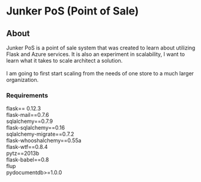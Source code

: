 # Junker PoS (Point of Sale)

## About
Junker PoS is a point of sale system that was created to learn about utilizing Flask and Azure services.
It is also an experiment in scalability, I want to learn what it takes to scale architect a solution. 
<br/><br/>
I am going to first start scaling from the needs of one store to a much larger organization.

### Requirements
 flask== 0.12.3 <br/>
 flask-mail==0.7.6<br/>
 sqlalchemy==0.7.9<br/>
 flask-sqlalchemy==0.16<br/>
 sqlalchemy-migrate==0.7.2<br/>
 flask-whooshalchemy==0.55a<br/>
 flask-wtf==0.8.4<br/>
 pytz==2013b<br/>
 flask-babel==0.8<br/>
 flup<br/>
 pydocumentdb>=1.0.0<br/>
